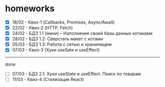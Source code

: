 # homeworks  
  
- [x] 18/02 - Квиз-1 (Callbacks, Promises, Async/Await)  
- [x] 22/02 - Квиз-2 (HTTP, Fetch)  
- [x] 24/02 - БДЗ 1.1 (мини) – Наполнение своей базы данных котиками  
- [x] 28/02 - БДЗ 1.2: Сверстать макет с котами   
- [x] 05/03 - БДЗ 1.3: Работа с сетью и хранилищем  
- [x] 07/03 - Квиз-3 (Хуки useSate и useEffect) 
***
done 
- [ ] 07/03 - БДЗ 2.1: Хуки useState и useEffect. Поиск по товарам  
- [ ] 11/03 - Квиз-4 (Стилизация React)
